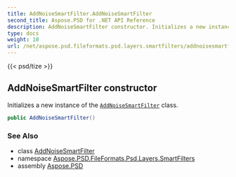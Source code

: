 ```yaml
---
title: AddNoiseSmartFilter.AddNoiseSmartFilter
second_title: Aspose.PSD for .NET API Reference
description: AddNoiseSmartFilter constructor. Initializes a new instance of the AddNoiseSmartFilter class
type: docs
weight: 10
url: /net/aspose.psd.fileformats.psd.layers.smartfilters/addnoisesmartfilter/addnoisesmartfilter/
---
```

{{< psd/tize >}}
## AddNoiseSmartFilter constructor

Initializes a new instance of the [`AddNoiseSmartFilter`](../) class.

```csharp
public AddNoiseSmartFilter()
```

### See Also

* class [AddNoiseSmartFilter](../)
* namespace [Aspose.PSD.FileFormats.Psd.Layers.SmartFilters](../../../aspose.psd.fileformats.psd.layers.smartfilters/)
* assembly [Aspose.PSD](../../../)


